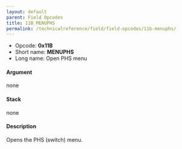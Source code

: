 ```yaml
---
layout: default
parent: Field Opcodes
title: 11B_MENUPHS
permalink: /technicalreference/field/field-opcodes/11b-menuphs/
---
```


-   Opcode: **0x11B**
-   Short name: **MENUPHS**
-   Long name: Open PHS menu

#### Argument

none

#### Stack

none

#### Description

Opens the PHS (switch) menu.
